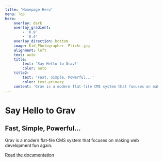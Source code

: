 ```yaml
---
title: 'Homepage Hero'
menu: Top
hero:
    overlay: dark
    overlay_gradient:
        - '0.9'
        - '0.4'
    overlay_direction: bottom
    image: Kid_Photographer--Flickr.jpg
    alignment: left
    text: auto
    title:
        text: 'Say Hello to Grav!'
        color: auto
    title2:
        text: 'Fast, Simple, Powerful...'
        color: text-primary
    content: 'Grav is a modern flat-file CMS system that focuses on making web development fun again.'
---
```


# Say Hello to Grav
## Fast, Simple, Powerful...

Grav is a modern flat-file CMS system that focuses on making web development fun again.

[Read the documentation](https://learn.getgrav.org?classes=btn,btn-primary,btn-lg&target=_blank)





